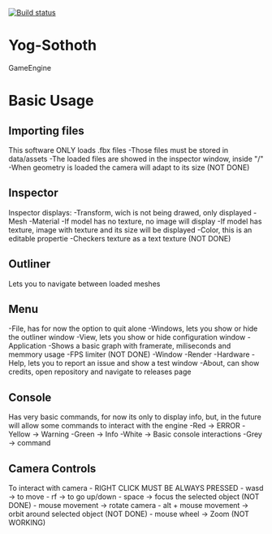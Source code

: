 [![Build status](https://ci.appveyor.com/api/projects/status/ylgj0yoobs8mf7rf?svg=true)](https://ci.appveyor.com/project/CapitanLiteral/yog-sothoth)


# Yog-Sothoth
GameEngine

# Basic Usage

## Importing files

This software ONLY loads .fbx files
	-Those files must be stored in data/assets
	-The loaded files are showed in the inspector window, inside "/"
	-When geometry is loaded the camera will adapt to its size (NOT DONE)

## Inspector

Inspector displays:
	-Transform, wich is not being drawed, only displayed
	-Mesh
	-Material
		-If model has no texture, no image will display
		-If model has texture, image with texture and its size will be displayed
		-Color, this is an editable propertie
		-Checkers texture as a text texture (NOT DONE)

## Outliner

Lets you to navigate between loaded meshes

## Menu

-File, has for now the option to quit alone
-Windows, lets you show or hide the outliner window
-View, lets you show or hide configuration window
	-Application
		-Shows a basic graph with framerate, miliseconds and memmory usage
		-FPS limiter (NOT DONE)
	-Window
	-Render
	-Hardware
-Help, lets you to report an issue and show a test window
-About, can show credits, open repository and navigate to releases page

## Console

Has very basic commands, for now its only to display info, but, in the future will allow some commands to interact with the engine
-Red -> ERROR
-Yellow -> Warning
-Green -> Info
-White -> Basic console interactions
-Grey -> command

## Camera Controls

To interact with camera
	- RIGHT CLICK MUST BE ALWAYS PRESSED
	- wasd -> to move
	- rf -> to go up/down
	- space -> focus the selected object (NOT DONE)
	- mouse movement -> rotate camera
	- alt + mouse movement -> orbit around selected object (NOT DONE)
	- mouse wheel -> Zoom (NOT WORKING)





